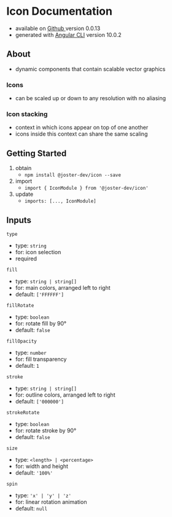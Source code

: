 # Icon Documentation
- available on [Github ](https://github.com/joster-dev/icon/packages/327210) version 0.0.13
- generated with [Angular CLI](https://github.com/angular/angular-cli) version 10.0.2

## About
- dynamic components that contain scalable vector graphics

### Icons
- can be scaled up or down to any resolution with no aliasing

### Icon stacking
- context in which icons appear on top of one another
- icons inside this context can share the same scaling

## Getting Started
1. obtain
   -  `npm install @joster-dev/icon --save`
1. import
   - `import { IconModule } from '@joster-dev/icon'` 
1. update
   - `imports: [..., IconModule]`
   
## Inputs
`type`
   - type: `string`
   - for: icon selection
   - required

`fill`
   - type: `string | string[]`
   - for: main colors, arranged left to right
   - default: `['FFFFFF']`

`fillRotate`
   - type: `boolean`
   - for: rotate fill by 90°
   - default: `false`

`fillOpacity`
   - type: `number`
   - for: fill transparency
   - default: `1`

`stroke`
   - type: `string | string[]`
   - for: outline colors, arranged left to right
   - default: `['000000']`

`strokeRotate`
   - type: `boolean`
   - for: rotate stroke by 90°
   - default: `false`

`size`
   - type: `<length> | <percentage>`
   - for: width and height
   - default: `'100%'`

`spin`
   - type: `'x' | 'y' | 'z'`
   - for: linear rotation animation 
   - default: `null`

